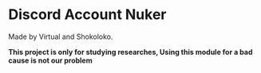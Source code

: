 # Discord Account Nuker


Made by Virtual and Shokoloko.

**This project is only for studying researches, Using this module for a bad cause is not our problem**
